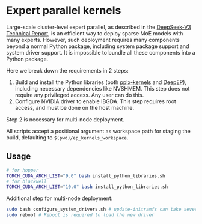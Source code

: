 # Expert parallel kernels

Large-scale cluster-level expert parallel, as described in the [DeepSeek-V3 Technical Report](http://arxiv.org/abs/2412.19437), is an efficient way to deploy sparse MoE models with many experts. However, such deployment requires many components beyond a normal Python package, including system package support and system driver support. It is impossible to bundle all these components into a Python package.

Here we break down the requirements in 2 steps:

1. Build and install the Python libraries (both [pplx-kernels](https://github.com/ppl-ai/pplx-kernels) and [DeepEP](https://github.com/deepseek-ai/DeepEP)), including necessary dependencies like NVSHMEM. This step does not require any privileged access. Any user can do this.
2. Configure NVIDIA driver to enable IBGDA. This step requires root access, and must be done on the host machine.

Step 2 is necessary for multi-node deployment.

All scripts accept a positional argument as workspace path for staging the build, defaulting to `$(pwd)/ep_kernels_workspace`.

## Usage

```bash
# for hopper
TORCH_CUDA_ARCH_LIST="9.0" bash install_python_libraries.sh
# for blackwell
TORCH_CUDA_ARCH_LIST="10.0" bash install_python_libraries.sh
```

Additional step for multi-node deployment:

```bash
sudo bash configure_system_drivers.sh # update-initramfs can take several minutes
sudo reboot # Reboot is required to load the new driver
```
